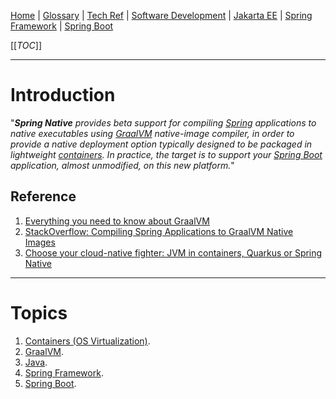 [Home](/Slalom-LLC/Slalom-Consulting) | [Glossary](/Glossary) | [Tech Ref](/Tech-Ref) | [Software Development](/Tech-Ref/Software-Development) | [Jakarta EE](/Tech-Ref/Software-Development/Java/Java-Platform-Editions/Jakarta-EE-\(Enterprise-Edition\)) | [Spring Framework](/Tech-Ref/Software-Development/Java/Java-Platform-Editions/Jakarta-EE-\(Enterprise-Edition\)/Spring-Framework) | [Spring Boot](/Tech-Ref/Software-Development/Java/Java-Platform-Editions/Jakarta-EE-\(Enterprise-Edition\)/Spring-Framework/Spring-Boot)

[[_TOC_]]

---
# Introduction
"_***Spring Native*** provides beta support for compiling [Spring](/Tech-Ref/Software-Development/Java/Java-Platform-Editions/Jakarta-EE-\(Enterprise-Edition\)/Spring-Framework) applications to native executables using [GraalVM](/Tech-Ref/Software-Development/DevOps-\(Development-and-IT-Operations\)/GraalVM) native-image compiler, in order to provide a native deployment option typically designed to be packaged in lightweight [containers](/Tech-Ref/Virtualization/Containers-\(OS-Virtualization\)). In practice, the target is to support your [Spring Boot](/Tech-Ref/Software-Development/Java/Java-Platform-Editions/Jakarta-EE-\(Enterprise-Edition\)/Spring-Framework/Spring-Boot) application, almost unmodified, on this new platform._"

## Reference
1. [Everything you need to know about GraalVM](https://www.youtube.com/watch?v=ANN9rxYo5Hg)
1. [StackOverflow: Compiling Spring Applications to GraalVM Native Images](https://stackoverflow.com/a/66596191/418950)
1. [Choose your cloud-native fighter: JVM in containers, Quarkus or Spring Native](https://bell-sw.com/announcements/2021/05/20/choose-your-cloud-native-fighter-jvm-in-containers-quarkus-or-spring-native/)

---
# Topics
1. [Containers (OS Virtualization)](/Tech-Ref/Virtualization/Containers-\(OS-Virtualization\)).
1. [GraalVM](/Tech-Ref/Software-Development/DevOps-\(Development-and-IT-Operations\)/GraalVM).
1. [Java](/Tech-Ref/Software-Development/Java).
1. [Spring Framework](/Tech-Ref/Software-Development/Java/Java-Platform-Editions/Jakarta-EE-\(Enterprise-Edition\)/Spring-Framework).
1. [Spring Boot](/Tech-Ref/Software-Development/Java/Java-Platform-Editions/Jakarta-EE-\(Enterprise-Edition\)/Spring-Framework/Spring-Boot).
